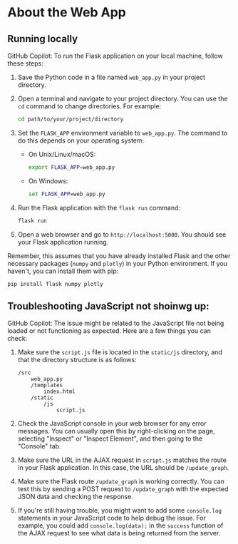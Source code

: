 # About the Web App

## Running locally

GitHub Copilot: To run the Flask application on your local machine, follow these steps:

1. Save the Python code in a file named `web_app.py` in your project directory.

2. Open a terminal and navigate to your project directory. You can use the `cd` command to change directories. For example:

   ```bash
   cd path/to/your/project/directory
   ```

3. Set the `FLASK_APP` environment variable to `web_app.py`. The command to do this depends on your operating system:

   - On Unix/Linux/macOS:

     ```bash
     export FLASK_APP=web_app.py
     ```

   - On Windows:

     ```cmd
     set FLASK_APP=web_app.py
     ```

4. Run the Flask application with the `flask run` command:

   ```bash
   flask run
   ```

5. Open a web browser and go to `http://localhost:5000`. You should see your Flask application running.

Remember, this assumes that you have already installed Flask and the other necessary packages (`numpy` and `plotly`) in your Python environment. If you haven't, you can install them with pip:

```bash
pip install flask numpy plotly
```

## Troubleshooting JavaScript not shoinwg up:

GitHub Copilot: The issue might be related to the JavaScript file not being loaded or not functioning as expected. Here are a few things you can check:

1. Make sure the `script.js` file is located in the `static/js` directory, and that the directory structure is as follows:

   ```
   /src
       web_app.py
       /templates
           index.html
       /static
           /js
               script.js
   ```

2. Check the JavaScript console in your web browser for any error messages. You can usually open this by right-clicking on the page, selecting "Inspect" or "Inspect Element", and then going to the "Console" tab.

3. Make sure the URL in the AJAX request in `script.js` matches the route in your Flask application. In this case, the URL should be `/update_graph`.

4. Make sure the Flask route `/update_graph` is working correctly. You can test this by sending a POST request to `/update_graph` with the expected JSON data and checking the response.

5. If you're still having trouble, you might want to add some `console.log` statements in your JavaScript code to help debug the issue. For example, you could add `console.log(data);` in the `success` function of the AJAX request to see what data is being returned from the server.